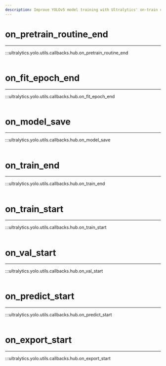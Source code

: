 ```yaml
---
description: Improve YOLOv5 model training with Ultralytics' on-train callbacks. Boost performance on-pretrain-routine-end, model-save, train/predict start.
---
```


# on_pretrain_routine_end
---
:::ultralytics.yolo.utils.callbacks.hub.on_pretrain_routine_end
<br><br>

# on_fit_epoch_end
---
:::ultralytics.yolo.utils.callbacks.hub.on_fit_epoch_end
<br><br>

# on_model_save
---
:::ultralytics.yolo.utils.callbacks.hub.on_model_save
<br><br>

# on_train_end
---
:::ultralytics.yolo.utils.callbacks.hub.on_train_end
<br><br>

# on_train_start
---
:::ultralytics.yolo.utils.callbacks.hub.on_train_start
<br><br>

# on_val_start
---
:::ultralytics.yolo.utils.callbacks.hub.on_val_start
<br><br>

# on_predict_start
---
:::ultralytics.yolo.utils.callbacks.hub.on_predict_start
<br><br>

# on_export_start
---
:::ultralytics.yolo.utils.callbacks.hub.on_export_start
<br><br>
